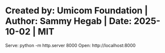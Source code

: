 # Created by: Umicom Foundation | Author: Sammy Hegab | Date: 2025-10-02 | MIT
Serve: python -m http.server 8000
Open:  http://localhost:8000
